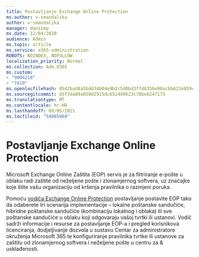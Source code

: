 ```yaml
---
title: Postavljanje Exchange Online Protection
ms.author: v-smandalika
author: v-smandalika
manager: dansimp
ms.date: 12/04/2020
audience: Admin
ms.topic: article
ms.service: o365-administration
ROBOTS: NOINDEX, NOFOLLOW
localization_priority: Normal
ms.collection: Adm_O365
ms.custom:
- "9004218"
- "7419"
ms.openlocfilehash: 05d2bad8a5bdd34b04e9b2c5d0bd3ffd8356e98acbb622e859e2464f09e6222b
ms.sourcegitcommit: b5f7da89a650d2915dc652449623c78be6247175
ms.translationtype: MT
ms.contentlocale: hr-HR
ms.lasthandoff: 08/05/2021
ms.locfileid: "54085868"
---
```

# <a name="set-up-exchange-online-protection"></a>Postavljanje Exchange Online Protection

Microsoft Exchange Online Zaštita (EOP) servis je za filtriranje e-pošte u oblaku radi zaštite od neželjene pošte i zlonamjernog softvera, uz značajke koje štite vašu organizaciju od kršenja pravilnika o razmjeni poruka.

Pomoću [vodiča Exchange Online Protection](https://go.microsoft.com/fwlink/?linkid=2071067) postavljanje postavite EOP tako da odaberete tri scenarija implementacije – lokalne poštanske sandučiće, hibridne poštanske sandučiće (kombinaciju lokalnog i oblaka) ili sve poštanske sandučiće u oblaku koji odgovaraju vašoj tvrtki ili ustanovi. Vodič sadrži informacije i resurse za postavljanje EOP-a i pregled korisnikova licenciranja, dodjeljivanje dozvola u sustavu Centar za administratore okruženja Microsoft 365 te konfiguriranje pravilnika tvrtke ili ustanove za zaštitu od zlonamjernog softvera i neželjene pošte u centru za & usklađenosti.
